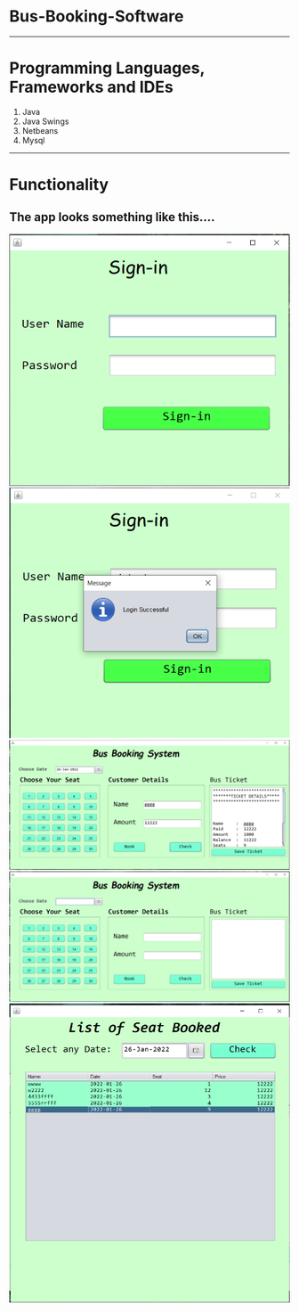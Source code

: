 # Bus-Booking-Software

-----------------------------------------------------------------------------------------------------------------------------------------------------------------------------------
# Programming Languages, Frameworks and IDEs
1. Java
2. Java Swings
3. Netbeans
4. Mysql
-----------------------------------------------------------------------------------------------------------------------------------------------------------------------------------
# Functionality
## The app looks something like this....
![Alt text](screenshots/login1.jpg?raw=true "Title")
![Alt text](screenshots/login2.jpg?raw=true "Title")
![Alt text](screenshots/app.jpg?raw=true "Title")
![Alt text](screenshots/app2.jpg?raw=true "Title")
![Alt text](screenshots/check.jpg?raw=true "Title")
